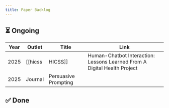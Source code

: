 ```yaml
---
title: Paper Backlog
---
```


## ⏳ Ongoing

| Year | Outlet | Title | Link |
| --- | --- | --- | --- |
| 2025 | [[hicss|HICSS]] | Human-Chatbot Interaction: Lessons Learned From A Digital Health Project | |
| 2025 | Journal | Persuasive Prompting | |


## ✅ Done

